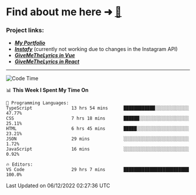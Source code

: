 # Find about me here ➜ [🧑](https://pauabella.dev)

### Project links:
- ***[My Portfolio](https://pauabella.dev)***
- ***[Instafy](https://instafy.me)*** (currently not working due to changes in the Instagram API)
- ***[GiveMeTheLyrics in Vue](https://lyrics.pauabella.dev)***
- ***[GiveMeTheLyrics in React](https://pauabella.dev/GiveMeTheLyrics)***

---
<!--START_SECTION:waka-->
![Code Time](http://img.shields.io/badge/Code%20Time-1%2C715%20hrs%2055%20mins-blue)

📊 **This Week I Spent My Time On** 

```text
💬 Programming Languages: 
TypeScript               13 hrs 54 mins      ████████████░░░░░░░░░░░░░   47.77% 
CSS                      7 hrs 18 mins       ██████░░░░░░░░░░░░░░░░░░░   25.11% 
HTML                     6 hrs 45 mins       █████░░░░░░░░░░░░░░░░░░░░   23.21% 
JSON                     29 mins             ░░░░░░░░░░░░░░░░░░░░░░░░░   1.72% 
JavaScript               16 mins             ░░░░░░░░░░░░░░░░░░░░░░░░░   0.92%

🔥 Editors: 
VS Code                  29 hrs 7 mins       █████████████████████████   100.0%

```


 Last Updated on 06/12/2022 02:27:36 UTC
<!--END_SECTION:waka-->
